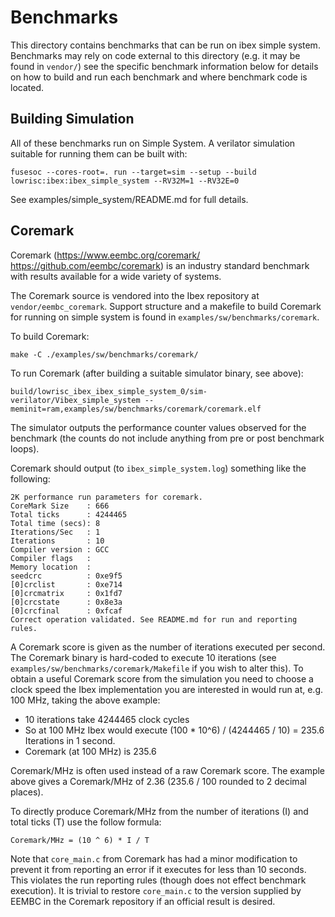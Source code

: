 # Benchmarks

This directory contains benchmarks that can be run on ibex simple system.
Benchmarks may rely on code external to this directory (e.g. it may be found in
`vendor/`) see the specific benchmark information below for details on how to
build and run each benchmark and where benchmark code is located.

## Building Simulation

All of these benchmarks run on Simple System. A verilator simulation suitable
for running them can be built with:

```
fusesoc --cores-root=. run --target=sim --setup --build lowrisc:ibex:ibex_simple_system --RV32M=1 --RV32E=0
```

See examples/simple_system/README.md for full details.

## Coremark

Coremark (https://www.eembc.org/coremark/ https://github.com/eembc/coremark) is
an industry standard benchmark with results available for a wide variety of
systems.

The Coremark source is vendored into the Ibex repository at
`vendor/eembc_coremark`. Support structure and a makefile to build Coremark for
running on simple system is found in `examples/sw/benchmarks/coremark`.

To build Coremark:

```
make -C ./examples/sw/benchmarks/coremark/
```

To run Coremark (after building a suitable simulator binary, see above):

```
build/lowrisc_ibex_ibex_simple_system_0/sim-verilator/Vibex_simple_system --meminit=ram,examples/sw/benchmarks/coremark/coremark.elf
```

The simulator outputs the performance counter values observed for the benchmark
(the counts do not include anything from pre or post benchmark loops).

Coremark should output (to `ibex_simple_system.log`) something like the
following:

```
2K performance run parameters for coremark.
CoreMark Size    : 666
Total ticks      : 4244465
Total time (secs): 8
Iterations/Sec   : 1
Iterations       : 10
Compiler version : GCC
Compiler flags   :
Memory location  :
seedcrc          : 0xe9f5
[0]crclist       : 0xe714
[0]crcmatrix     : 0x1fd7
[0]crcstate      : 0x8e3a
[0]crcfinal      : 0xfcaf
Correct operation validated. See README.md for run and reporting rules.
```

A Coremark score is given as the number of iterations executed per second. The
Coremark binary is hard-coded to execute 10 iterations (see
`examples/sw/benchmarks/coremark/Makefile` if you wish to alter this).  To obtain
a useful Coremark score from the simulation you need to choose a clock speed the
Ibex implementation you are interested in would run at, e.g. 100 MHz, taking
the above example:

* 10 iterations take 4244465 clock cycles
* So at 100 MHz Ibex would execute (100 * 10^6) / (4244465 / 10) = 235.6
  Iterations in 1 second.
* Coremark (at 100 MHz) is 235.6

Coremark/MHz is often used instead of a raw Coremark score. The example above
gives a Coremark/MHz of 2.36 (235.6 / 100 rounded to 2 decimal places).

To directly produce Coremark/MHz from the number of iterations (I) and total
ticks (T) use the follow formula:

```
Coremark/MHz = (10 ^ 6) * I / T
```

Note that `core_main.c` from Coremark has had a minor modification to prevent it
from reporting an error if it executes for less than 10 seconds. This violates
the run reporting rules (though does not effect benchmark execution). It is
trivial to restore `core_main.c` to the version supplied by EEMBC in the
Coremark repository if an official result is desired.
